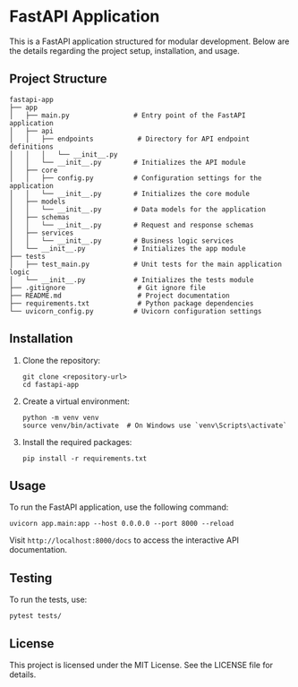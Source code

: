 # FastAPI Application

This is a FastAPI application structured for modular development. Below are the details regarding the project setup, installation, and usage.

## Project Structure

```
fastapi-app
├── app
│   ├── main.py                # Entry point of the FastAPI application
│   ├── api
│   │   ├── endpoints           # Directory for API endpoint definitions
│   │   │   └── __init__.py
│   │   └── __init__.py        # Initializes the API module
│   ├── core
│   │   ├── config.py          # Configuration settings for the application
│   │   └── __init__.py        # Initializes the core module
│   ├── models
│   │   └── __init__.py        # Data models for the application
│   ├── schemas
│   │   └── __init__.py        # Request and response schemas
│   ├── services
│   │   └── __init__.py        # Business logic services
│   └── __init__.py            # Initializes the app module
├── tests
│   ├── test_main.py           # Unit tests for the main application logic
│   └── __init__.py            # Initializes the tests module
├── .gitignore                  # Git ignore file
├── README.md                   # Project documentation
├── requirements.txt            # Python package dependencies
└── uvicorn_config.py          # Uvicorn configuration settings
```

## Installation

1. Clone the repository:
   ```
   git clone <repository-url>
   cd fastapi-app
   ```

2. Create a virtual environment:
   ```
   python -m venv venv
   source venv/bin/activate  # On Windows use `venv\Scripts\activate`
   ```

3. Install the required packages:
   ```
   pip install -r requirements.txt
   ```

## Usage

To run the FastAPI application, use the following command:
```
uvicorn app.main:app --host 0.0.0.0 --port 8000 --reload
```

Visit `http://localhost:8000/docs` to access the interactive API documentation.

## Testing

To run the tests, use:
```
pytest tests/
```

## License

This project is licensed under the MIT License. See the LICENSE file for details.